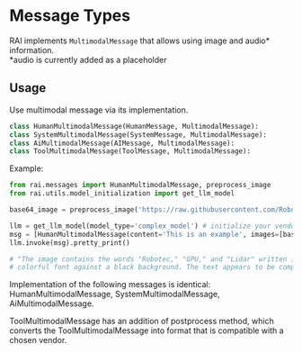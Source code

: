 # Message Types

RAI implements `MultimodalMessage` that allows using image and audio* information.\
*audio is currently added as a placeholder

## Usage

Use multimodal message via its implementation.

```python
class HumanMultimodalMessage(HumanMessage, MultimodalMessage):
class SystemMultimodalMessage(SystemMessage, MultimodalMessage):
class AiMultimodalMessage(AIMessage, MultimodalMessage):
class ToolMultimodalMessage(ToolMessage, MultimodalMessage):
```

Example:

```python
from rai.messages import HumanMultimodalMessage, preprocess_image
from rai.utils.model_initialization import get_llm_model

base64_image = preprocess_image('https://raw.githubusercontent.com/RobotecAI/RobotecGPULidar/develop/docs/image/rgl-logo.png')

llm = get_llm_model(model_type='complex_model') # initialize your vendor of choice in config.toml
msg = [HumanMultimodalMessage(content='This is an example', images=[base64_image])]
llm.invoke(msg).pretty_print()

# "The image contains the words "Robotec," "GPU," and "Lidar" written in a stylized,
# colorful font against a black background. The text appears to be composed of red, green, and blue lines that create a 3D effect..."
```

Implementation of the following messages is identical: HumanMultimodalMessage, SystemMultimodalMessage, AiMultimodalMessage.

ToolMultimodalMessage has an addition of postprocess method, which converts the ToolMultimodalMessage into format that is compatible with a chosen vendor.
